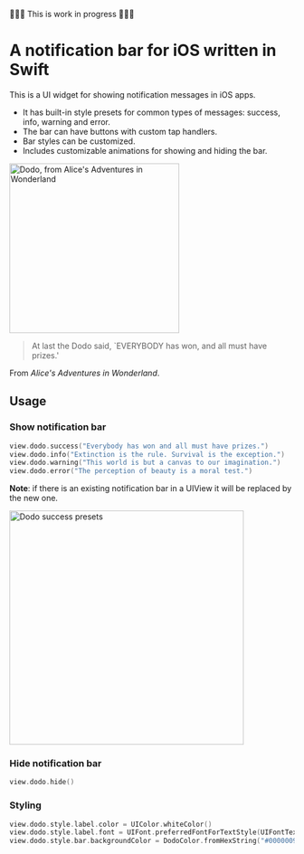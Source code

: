 🔨🔨🔨 This is work in progress 🔨🔨🔨

# A notification bar for iOS written in Swift

This is a UI widget for showing notification messages in iOS apps.

* It has built-in style presets for common types of messages: success, info, warning and error.
* The bar can have buttons with custom tap handlers.
* Bar styles can be customized.
* Includes customizable animations for showing and hiding the bar.

<img src='https://raw.githubusercontent.com/exchangegroup/Dodo/master/Graphics/alices_adventures_in_wonderland.png'
width='300' alt="Dodo, from  Alice's Adventures in Wonderland" >


> At last the Dodo said, `EVERYBODY has won, and all must have prizes.'

From *Alice's Adventures in Wonderland*.

## Usage

### Show notification bar


```Swift
view.dodo.success("Everybody has won and all must have prizes.")
view.dodo.info("Extinction is the rule. Survival is the exception.")
view.dodo.warning("This world is but a canvas to our imagination.")
view.dodo.error("The perception of beauty is a moral test.")

```

**Note**: if there is an existing notification bar in a UIView it will be replaced by the new one.

<img src='https://raw.githubusercontent.com/exchangegroup/Dodo/master/Graphics/presets/success.jpg'
alt='Dodo success presets' width='414'>

### Hide notification bar

```Swift
view.dodo.hide()
```

### Styling

```Swift
view.dodo.style.label.color = UIColor.whiteColor()
view.dodo.style.label.font = UIFont.preferredFontForTextStyle(UIFontTextStyleBody)
view.dodo.style.bar.backgroundColor = DodoColor.fromHexString("#00000090")
```